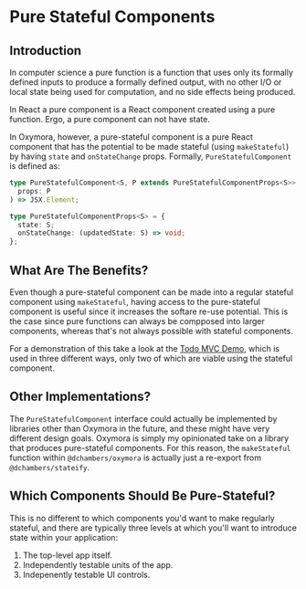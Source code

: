 # Pure Stateful Components

## Introduction

In computer science a pure function is a function that uses only its formally defined inputs to produce a formally defined output, with no other I/O or local state being used for computation, and no side effects being produced.

In React a pure component is a React component created using a pure function. Ergo, a pure component can not have state.

In Oxymora, however, a pure-stateful component is a pure React component that has the potential to be made stateful (using `makeStateful`) by having `state` and `onStateChange` props. Formally, `PureStatefulComponent` is defined as:

```ts
type PureStatefulComponent<S, P extends PureStatefulComponentProps<S>> = (
  props: P
) => JSX.Element;

type PureStatefulComponentProps<S> = {
  state: S;
  onStateChange: (updatedState: S) => void;
};
```

## What Are The Benefits?

Even though a pure-stateful component can be made into a regular stateful component using `makeStateful`, having access to the pure-stateful component is useful since it increases the softare re-use potential. This is the case since pure functions can always be compposed into larger components, whereas that's not always possible with stateful components.

For a demonstration of this take a look at the [Todo MVC Demo](../README.md#try-oxymora-out), which is used in three different ways, only two of which are viable using the stateful component.

## Other Implementations?

The `PureStatefulComponent` interface could actually be implemented by libraries other than Oxymora in the future, and these might have very different design goals. Oxymora is simply my opinionated take on a library that produces pure-stateful components. For this reason, the `makeStateful` function within `@dchambers/oxymora` is actually just a re-export from `@dchambers/stateify`.

## Which Components Should Be Pure-Stateful?

This is no different to which components you'd want to make regularly stateful, and there are typically three levels at which you'll want to introduce state within your application:

1. The top-level app itself.
2. Independently testable units of the app.
3. Indepenently testable UI controls.
